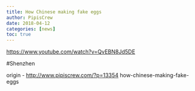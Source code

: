 ```yaml
---
title: How Chinese making fake eggs
author: PipisCrew
date: 2018-04-12
categories: [news]
toc: true
---
```


https://www.youtube.com/watch?v=QvEBN8Jd5DE

#Shenzhen

origin - http://www.pipiscrew.com/?p=13354 how-chinese-making-fake-eggs